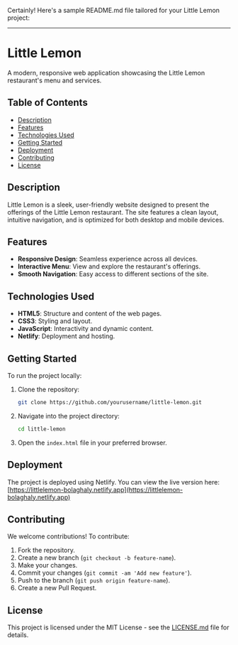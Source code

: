 Certainly! Here's a sample README.md file tailored for your Little Lemon project:

---

# Little Lemon

A modern, responsive web application showcasing the Little Lemon restaurant's menu and services.

## Table of Contents

* [Description](#description)
* [Features](#features)
* [Technologies Used](#technologies-used)
* [Getting Started](#getting-started)
* [Deployment](#deployment)
* [Contributing](#contributing)
* [License](#license)

## Description

Little Lemon is a sleek, user-friendly website designed to present the offerings of the Little Lemon restaurant. The site features a clean layout, intuitive navigation, and is optimized for both desktop and mobile devices.

## Features

* **Responsive Design**: Seamless experience across all devices.
* **Interactive Menu**: View and explore the restaurant's offerings.
* **Smooth Navigation**: Easy access to different sections of the site.

## Technologies Used

* **HTML5**: Structure and content of the web pages.
* **CSS3**: Styling and layout.
* **JavaScript**: Interactivity and dynamic content.
* **Netlify**: Deployment and hosting.

## Getting Started

To run the project locally:

1. Clone the repository:

   ```bash
   git clone https://github.com/yourusername/little-lemon.git
   ```

2. Navigate into the project directory:

   ```bash
   cd little-lemon
   ```

3. Open the `index.html` file in your preferred browser.

## Deployment

The project is deployed using Netlify. You can view the live version here: [https://littlelemon-bolaghaly.netlify.app](https://littlelemon-bolaghaly.netlify.app)

## Contributing

We welcome contributions! To contribute:

1. Fork the repository.
2. Create a new branch (`git checkout -b feature-name`).
3. Make your changes.
4. Commit your changes (`git commit -am 'Add new feature'`).
5. Push to the branch (`git push origin feature-name`).
6. Create a new Pull Request.

## License

This project is licensed under the MIT License - see the [LICENSE.md](LICENSE.md) file for details.
